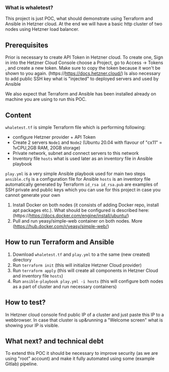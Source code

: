 ### What is whaletest?
This project is just POC, what should demonstrate using Terraform and Ansible in Hetzner cloud. At the end we will have a basic http cluster of two nodes using Hetzner load balancer.

## Prerequisites
Prior is necessary to create API Token in Hetzner cloud. To create one, Sign in into the Hetzner Cloud Console choose a Project, go to Access → Tokens , and create a new token. Make sure to copy the token because it won't be shown to you again. (https://https://docs.hetzner.cloud/)
Is also necessary to add public SSH key what is "injected" to deployed servers and used by Ansible

We also expect that Terraform and Ansible has been installed already on machine you are using to run this POC.

## Content
```whaletest.tf``` is simple Terraform file which is performing following:
- configure Hetzner provider + API Token
- Create 2 servers ```Node1``` and ```Node2``` (Ubuntu 20.04 with flavour of "cx11" = 1vCPU,2GB RAM, 20GB storage)
- Private network, subnet and connect servers to this network
- Inventory file ```hosts``` what is used later as an inventory file in Ansible playbook

```play.yml``` is a very simple Ansible playbook used for main two steps
```ansible.cfg``` is a configuration file for Ansible
```hosts``` is an inventory file automatically generated by Terraform
```id_rsa id_rsa.pub``` are examples of SSH private and public keys which you can use for this project in case you cannot generate your own

1. Install Docker on both nodes (it consists of adding Docker repo, install apt packages etc.). What should be configured is described here: (https://https://docs.docker.com/engine/install/ubuntu/)
2. Pull and run yeasy/simple-web container on both nodes. More (https://hub.docker.com/r/yeasy/simple-web/)

## How to run Terraform and Ansible
1. Download ```whaletest.tf``` and ```play.yml``` to a the same (new created) directory
2. Run ```terraform init```  (this will initialize Hetzner Cloud provider)
3. Run ```terraform apply``` (this will create all components in Hetzner Cloud and inventory file ```hosts```)
4. Run ```ansible-playbook play.yml -i hosts``` (this will configure both nodes as a part of cluster and run necessary containers)

## How to test?
In Hetzner cloud console find public IP of a cluster and just paste this IP to a webbrowser. In case that cluster is up&running a "Welcome screen" what is showing your IP is visible.

## What next? and technical debt
To extend this POC it should be necessary to improve security (as we are using "root" account) and make it fully automated using some (example Gitlab) pipeline. 
